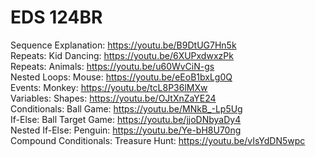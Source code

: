 # EDS 124BR

Sequence Explanation: https://youtu.be/B9DtUG7Hn5k <br>
Repeats: Kid Dancing: https://youtu.be/6XUPxdwxzPk <br>
Repeats: Animals: https://youtu.be/u60WvCiN-gs <br>
Nested Loops: Mouse: https://youtu.be/eEoB1bxLg0Q <br>
Events: Monkey: https://youtu.be/tcL8P36lMXw <br>
Variables: Shapes: https://youtu.be/OJtXnZaYE24 <br>
Conditionals: Ball Game: https://youtu.be/MNkB_-Lp5Ug <br>
If-Else: Ball Target Game: https://youtu.be/jjoDNbyaDy4 <br>
Nested If-Else: Penguin: https://youtu.be/Ye-bH8U70ng <br>
Compound Conditionals: Treasure Hunt: https://youtu.be/vIsYdDN5wpc
